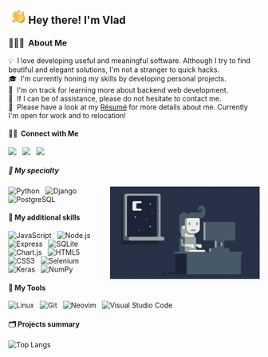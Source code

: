 <img alt="Hand Wave" src="./assets/hand-wave.gif" width='40' align="left"/><h2>Hey there! I'm Vlad</h2>

### 👨🏻‍💻 &nbsp;About Me

💡 &nbsp;I love developing useful and meaningful software. Although I try to find beutiful and elegant solutions, I'm not a stranger to quick hacks.\
🎓 &nbsp;I'm currently honing my skills by developing personal projects.\
🌱 &nbsp;I'm on track for learning more about backend web development.\
💬 &nbsp;If I can be of assistance, please do not hesitate to contact me.\
💼 &nbsp;Please have a look at my [Résumé](https://docs.google.com/document/d/1JbAR5UPmLR3Nh-ipammcruoXq5tqVKPDU4-6mW_UiWA/edit?usp=sharing) for more details about me. Currently I'm open for work and to relocation!

#### 🤝🏻 &nbsp;Connect with Me
<!-- <p align="center"> -->
<a href="https://t.me/vanad1um3"><img src="https://img.shields.io/badge/-Vanad1um3-D14836?style=flat&color=26A5E4&logo=Telegram&logoColor=FFFFFF"/></a> &nbsp;
<a href="mailto:Vanad1um3@gmail.com"><img src="https://img.shields.io/badge/-Vanad1um3@gmail.com-D14836?style=flat&logo=Gmail&logoColor=white"/></a> &nbsp;
<a href="https://www.linkedin.com/in/vvladislav/"><img src="https://img.shields.io/badge/-Vlad-v?style=flat&logo=Linkedin&logoColor=white"/></a> &nbsp;
<!-- <p> -->

##### 🦾 My specialty
<img alt="Night Coding2" src="./assets/night-coding.gif" align="right"/>

![Python](https://img.shields.io/static/v1?style=flat&message=Python&color=3776AB&logo=Python&logoColor=FFFFFF&label=) &nbsp;
![Django](https://img.shields.io/static/v1?style=flat&message=Django&color=092E20&logo=Django&logoColor=FFFFFF&label=) &nbsp;
![PostgreSQL](https://img.shields.io/static/v1?style=flat&message=PostgreSQL&color=4169E1&logo=PostgreSQL&logoColor=FFFFFF&label=) &nbsp;

#### 🔨 My additional skills
![JavaScript](https://img.shields.io/static/v1?style=flat&message=JavaScript&color=222222&logo=JavaScript&logoColor=F7DF1E&label=) &nbsp;
![Node.js](https://img.shields.io/static/v1?style=flat&message=Node.js&color=339933&logo=Node.js&logoColor=FFFFFF&label=) &nbsp;
![Express](https://img.shields.io/static/v1?style=flat&message=Express&color=000000&logo=Express&logoColor=FFFFFF&label=) &nbsp;
![SQLite](https://img.shields.io/static/v1?style=flat&message=SQLite&color=003B57&logo=SQLite&logoColor=FFFFFF&label=) &nbsp;
![Chart.js](https://img.shields.io/static/v1?style=flat&message=Chart.js&color=FF6384&logo=Chart.js&logoColor=FFFFFF&label=) &nbsp;
![HTML5](https://img.shields.io/static/v1?style=flat&message=HTML5&color=E34F26&logo=HTML5&logoColor=FFFFFF&label=) &nbsp;
![CSS3](https://img.shields.io/static/v1?style=flat&message=CSS3&color=1572B6&logo=CSS3&logoColor=FFFFFF&label=) &nbsp;
![Selenium](https://img.shields.io/static/v1?style=flat&message=Selenium&color=43B02A&logo=Selenium&logoColor=FFFFFF&label=) &nbsp;
![Keras](https://img.shields.io/static/v1?style=flat&message=Keras&color=D00000&logo=Keras&logoColor=FFFFFF&label=) &nbsp;
![NumPy](https://img.shields.io/static/v1?style=flat&message=NumPy&color=013243&logo=NumPy&logoColor=FFFFFF&label=) &nbsp;

#### 🧰 My Tools
![Linux](https://img.shields.io/static/v1?style=flat&message=Linux&color=222222&logo=Linux&logoColor=FCC624&label=) &nbsp;
![Git](https://img.shields.io/static/v1?style=flat&message=Git&color=F05032&logo=Git&logoColor=FFFFFF&label=) &nbsp;
![Neovim](https://img.shields.io/static/v1?style=flat&message=Neovim&color=57A143&logo=Neovim&logoColor=FFFFFF&label=) &nbsp;
![Visual Studio Code](https://img.shields.io/static/v1?style=flat&message=Visual+Studio+Code&color=007ACC&logo=Visual+Studio+Code&logoColor=FFFFFF&label=) &nbsp;


#### 🗂️ Projects summary
![Top Langs](https://github-readme-stats.vercel.app/api/top-langs/?username=Vanad1um4&layout=compact&theme=prussian)
<!-- ![Vanad1um4's GitHub stats](https://github-readme-stats.vercel.app/api?username=Vanad1um4&show_icons=true&theme=transparent) -->


